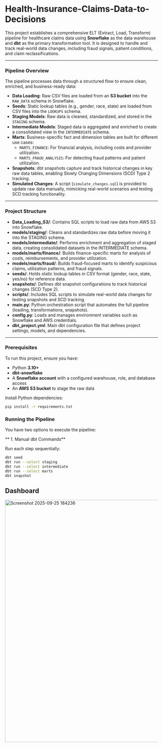 # Health-Insurance-Claims-Data-to-Decisions

This project establishes a comprehensive ELT (Extract, Load, Transform) pipeline for healthcare claims data using **Snowflake** as the data warehouse and **dbt** as the primary transformation tool. It is designed to handle and track real-world data changes, including fraud signals, patient conditions, and claim reclassifications.

---

### Pipeline Overview

The pipeline processes data through a structured flow to ensure clean, enriched, and business-ready data:

- **Data Loading**: Raw CSV files are loaded from an **S3 bucket** into the `RAW_DATA` schema in Snowflake.  
- **Seeds**: Static lookup tables (e.g., gender, race, state) are loaded from CSV files into the `LOOKUPS` schema.  
- **Staging Models**: Raw data is cleaned, standardized, and stored in the `STAGING` schema.  
- **Intermediate Models**: Staged data is aggregated and enriched to create a consolidated view in the `INTERMEDIATE` schema.  
- **Marts**: Business-specific fact and dimension tables are built for different use cases:
  - `MARTS_FINANCE`: For financial analysis, including costs and provider utilization.  
  - `MARTS_FRAUD_ANALYSIS`: For detecting fraud patterns and patient utilization.  
- **Snapshots**: dbt snapshots capture and track historical changes in key raw data tables, enabling Slowly Changing Dimensions (SCD) Type 2 tracking.  
- **Simulated Changes**: A script (`simulate_changes.sql`) is provided to update raw data manually, mimicking real-world scenarios and testing SCD tracking functionality.  

---
### Project Structure

- **Data_Loading_S3/**: Contains SQL scripts to load raw data from AWS S3 into Snowflake.  
- **models/staging/**: Cleans and standardizes raw data before moving it into the STAGING schema.  
- **models/intermediate/**: Performs enrichment and aggregation of staged data, creating consolidated datasets in the INTERMEDIATE schema.  
- **models/marts/finance/**: Builds finance-specific marts for analysis of costs, reimbursements, and provider utilization.  
- **models/marts/fraud/**: Builds fraud-focused marts to identify suspicious claims, utilization patterns, and fraud signals.  
- **seeds/**: Holds static lookup tables in CSV format (gender, race, state, yes/no) for reference data.  
- **snapshots/**: Defines dbt snapshot configurations to track historical changes (SCD Type 2).  
- **scripts/**: Includes SQL scripts to simulate real-world data changes for testing snapshots and SCD tracking.  
- **main.py**: Python orchestration script that automates the full pipeline (loading, transformations, snapshots).  
- **config.py**: Loads and manages environment variables such as Snowflake and AWS credentials.  
- **dbt_project.yml**: Main dbt configuration file that defines project settings, models, and dependencies.  
---
### Prerequisites

To run this project, ensure you have:

- Python **3.10+**  
- **dbt-snowflake**  
- A **Snowflake account** with a configured warehouse, role, and database access  
- An **AWS S3 bucket** to stage the raw data  

Install Python dependencies:

```bash
pip install -r requirements.txt 
```

### Running the Pipeline

You have two options to execute the pipeline:

** 1. Manual dbt Commands**

Run each step sequentially:

```bash
dbt seed
dbt run --select staging
dbt run --select intermediate
dbt run --select marts
dbt snapshot
```
## Dashboard
<img width="1417" height="797" alt="Screenshot 2025-09-25 184236" src="https://github.com/user-attachments/assets/ad0b39e5-a3b0-4372-86cb-f534ffe5e2ca" />
